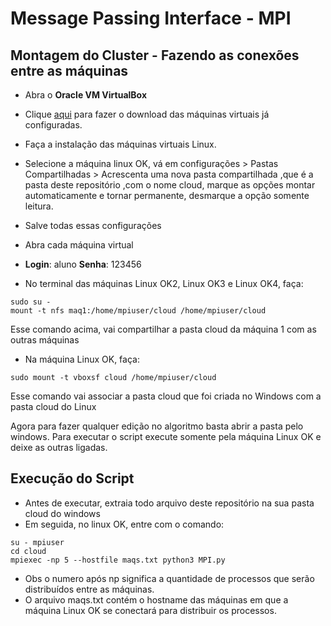 # Message Passing Interface - MPI

## Montagem do Cluster - Fazendo as conexões entre as máquinas

* Abra o **Oracle VM VirtualBox**
* Clique [aqui](https://drive.google.com/file/d/1Ls0aK9VIoZbdWka1UbynlR1Z9GjzfwRQ/view?usp=sharing) para fazer o download das máquinas virtuais já configuradas.
* Faça a instalação das máquinas virtuais Linux.
* Selecione a máquina linux OK, vá em configurações > Pastas Compartilhadas > Acrescenta uma nova pasta compartilhada ,que é a pasta deste repositório ,com o nome cloud, marque as opções montar automaticamente e tornar permanente, desmarque a opção somente leitura.
* Salve todas essas configurações
* Abra cada máquina virtual
* **Login**: aluno **Senha**: 123456 

* No terminal das máquinas Linux OK2, Linux OK3 e Linux OK4, faça:
```shell
sudo su - 
mount -t nfs maq1:/home/mpiuser/cloud /home/mpiuser/cloud
```
Esse comando acima, vai compartilhar a pasta cloud da máquina 1 com as outras máquinas 

* Na máquina Linux OK, faça:
```shell
sudo mount -t vboxsf cloud /home/mpiuser/cloud 
```
Esse comando vai associar a pasta cloud que foi criada no Windows com a pasta cloud do Linux

Agora para fazer qualquer edição no algoritmo basta abrir a pasta pelo windows.
Para executar o script execute somente pela máquina Linux OK e deixe as outras ligadas.


## Execução do Script
* Antes de executar, extraia todo arquivo deste repositório na sua pasta cloud do windows
* Em seguida, no linux OK, entre com o comando:

```shell
su - mpiuser
cd cloud
mpiexec -np 5 --hostfile maqs.txt python3 MPI.py
```
* Obs o numero após np significa a quantidade de processos que serão distribuídos entre as máquinas.
* O arquivo maqs.txt contém o hostname das máquinas em que a máquina Linux OK se conectará para distribuir os processos.

